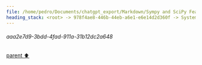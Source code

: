 ```yaml
---
file: /home/pedro/Documents/chatgpt_export/Markdown/Sympy and SciPy Features.md
heading_stack: <root> -> 978f4ae8-446b-44eb-a6e1-e6e14d2d360f -> System -> 29d455d7-aacc-4725-b3ef-918114effb01 -> System -> aaa2e7d9-3bdd-4fad-911a-31b12dc2a648
---
```

###### aaa2e7d9-3bdd-4fad-911a-31b12dc2a648
[parent ⬆️](#29d455d7-aacc-4725-b3ef-918114effb01)
